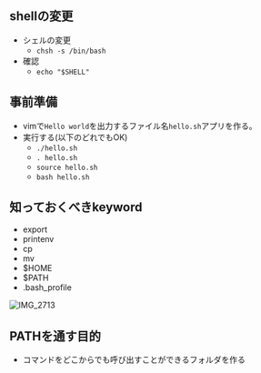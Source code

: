 ## shellの変更
- シェルの変更
  - `chsh -s /bin/bash`
- 確認
  - `echo "$SHELL"`

## 事前準備
- vimで`Hello world`を出力するファイル名`hello.sh`アプリを作る。
- 実行する(以下のどれでもOK)
  - `./hello.sh` 
  - `. hello.sh` 
  - `source hello.sh` 
  - `bash hello.sh` 

## 知っておくべきkeyword
- export
- printenv
- cp
- mv
- $HOME
- $PATH
- .bash_profile

![IMG_2713](https://user-images.githubusercontent.com/66894552/179349866-50f14db9-c1e5-4da7-8591-d3fe7a503819.JPG)

## PATHを通す目的
- コマンドをどこからでも呼び出すことができるフォルダを作る

